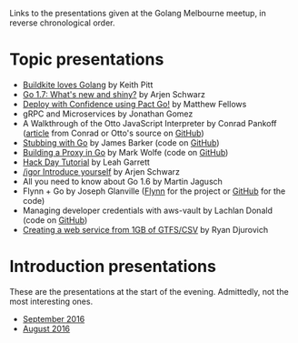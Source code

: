 Links to the presentations given at the Golang Melbourne meetup, in reverse chronological order.

# Topic presentations

* [Buildkite loves Golang](https://speakerdeck.com/keithpitt/buildkite-loves-golang) by Keith Pitt
* [Go 1.7: What's new and shiny?](https://speakerdeck.com/golangmelbourne/go-1-dot-7-whats-new-and-shiny) by Arjen Schwarz
* [Deploy with Confidence using Pact Go!](http://www.slideshare.net/DiUSComputing/deploy-with-confidence-using-pact-go) by Matthew Fellows
* gRPC and Microservices by Jonathan Gomez
* A Walkthrough of the Otto JavaScript Interpreter by Conrad Pankoff ([article](https://www.fknsrs.biz/blog/otto-getting-started.html) from Conrad or Otto's source on [GitHub](https://github.com/robertkrimen/otto))
* [Stubbing with Go](https://docs.google.com/presentation/d/1ToUR-DCK1I9EfvHQzcxfS8o-V9uWBw72BopWHY1Gp1w) by James Barker (code on [GitHub](https://github.com/jamesbarker/gostub/))
* [Building a Proxy in Go](https://speakerdeck.com/wolfeidau/building-a-proxy-in-go) by Mark Wolfe (code on [GitHub](https://github.com/wolfeidau/l7proxify))
* [Hack Day Tutorial](https://github.com/leahgarrett/hack-day-tutorial) by Leah Garrett
* [/igor Introduce yourself](https://ig.nore.me/presentations/2016/03/igor-introduce-yourself) by Arjen Schwarz
* All you need to know about Go 1.6 by Martin Jagusch
* Flynn + Go by Joseph Glanville ([Flynn](https://flynn.io/) for the project or [GitHub](https://github.com/flynn/flynn) for the code)
* Managing developer credentials with aws-vault by Lachlan Donald (code on [GitHub](https://github.com/99designs/aws-vault))
* [Creating a web service from 1GB of GTFS/CSV](https://docs.google.com/presentation/d/1iC9fFbYRXJevdUyRT36NU4wK0wuhv-n6DIGo7XOl5YY) by Ryan Djurovich

# Introduction presentations

These are the presentations at the start of the evening. Admittedly, not the most interesting ones.

* [September 2016](https://speakerdeck.com/golangmelbourne/september-2016-meetup)
* [August 2016](https://speakerdeck.com/golangmelbourne/august-2016-meetup)
